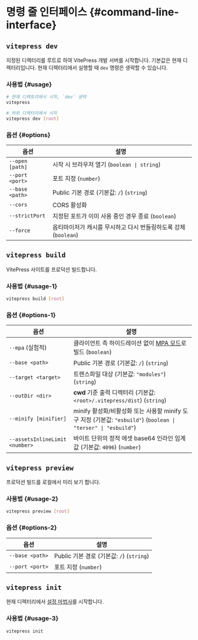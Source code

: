 # 명령 줄 인터페이스 {#command-line-interface}

## `vitepress dev`

지정된 디렉터리를 루트로 하여 VitePress 개발 서버를 시작합니다. 기본값은 현재 디렉터리입니다. 현재 디렉터리에서 실행할 때 `dev` 명령은 생략할 수 있습니다.

### 사용법 {#usage}

```sh
# 현재 디렉토리에서 시작, `dev` 생략
vitepress

# 하위 디렉터리에서 시작
vitepress dev [root]
```

### 옵션 {#options}

| 옵션             | 설명                                                              |
| ---------------- | ----------------------------------------------------------------- |
| `--open [path]`  | 시작 시 브라우저 열기 (`boolean \| string`)                      |
| `--port <port>`  | 포트 지정 (`number`)                                             |
| `--base <path>`  | Public 기본 경로 (기본값: `/`) (`string`)                          |
| `--cors`         | CORS 활성화                                                      |
| `--strictPort`   | 지정된 포트가 이미 사용 중인 경우 종료 (`boolean`)               |
| `--force`        | 옵티마이저가 캐시를 무시하고 다시 번들링하도록 강제 (`boolean`)  |

## `vitepress build`

VitePress 사이트를 프로덕션 빌드합니다.

### 사용법 {#usage-1}

```sh
vitepress build [root]
```

### 옵션 {#options-1}

| 옵션                          | 설명                                                                                          |
| ----------------------------- |---------------------------------------------------------------------------------------------|
| `--mpa` (실험적)              | 클라이언트 측 하이드레이션 없이 [MPA 모드](../guide/mpa-mode)로 빌드 (`boolean`)                               |
| `--base <path>`               | Public 기본 경로 (기본값: `/`) (`string`)                                                              |
| `--target <target>`           | 트랜스파일 대상 (기본값: `"modules"`) (`string`)                                                      |
| `--outDir <dir>`              | **cwd** 기준 출력 디렉터리 (기본값: `<root>/.vitepress/dist`) (`string`)                               |
| `--minify [minifier]`         | minify 활성화/비활성화 또는 사용할 minify 도구 지정 (기본값: `"esbuild"`) (`boolean \| "terser" \| "esbuild"`) |
| `--assetsInlineLimit <number>`| 바이트 단위의 정적 에셋 base64 인라인 임계값 (기본값: `4096`) (`number`)                                       |

## `vitepress preview`

프로덕션 빌드를 로컬에서 미리 보기 합니다.

### 사용법 {#usage-2}

```sh
vitepress preview [root]
```

### 옵션 {#options-2}

| 옵션             | 설명                                      |
| ---------------- | ----------------------------------------- |
| `--base <path>`  | Public 기본 경로 (기본값: `/`) (`string`)   |
| `--port <port>`  | 포트 지정 (`number`)                      |

## `vitepress init`

현재 디렉터리에서 [설정 마법사](../guide/getting-started#setup-wizard)를 시작합니다.

### 사용법 {#usage-3}

```sh
vitepress init
```
